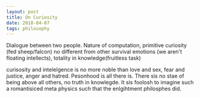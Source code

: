 ```yaml
---
layout: post
title: On Curiosity
date: 2018-04-07
tags: philosophy
---
```

Dialogue between two people. Nature of computation, primitive curiosity (fed sheep/falcon) no different from other survival emotions (we aren't floating intellects), totality in knowledge(fruitless task)

curisosity and intelelgence is no more noble than love and sex, fear and justice, anger and hatred. Pesonhood is all there is. There sis no stae of being above all others, no truth in knowlegde. It sis foolosh to imagine such a romantisiced meta physics such that the enlgihtment philosphes did.
